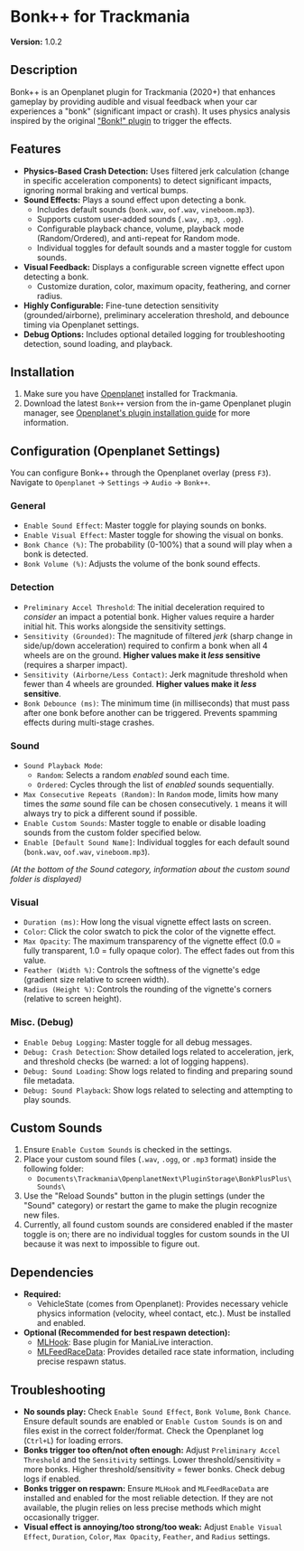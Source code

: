# Bonk++ for Trackmania
**Version:** 1.0.2

## Description

Bonk++ is an Openplanet plugin for Trackmania (2020+) that enhances gameplay by providing audible and visual feedback when your car experiences a "bonk" (significant impact or crash). 
It uses physics analysis inspired by the original ["Bonk!" plugin](https://github.com/MisfitMaid/tm-bonk) to trigger the effects.

## Features

*   **Physics-Based Crash Detection:** Uses filtered jerk calculation (change in specific acceleration components) to detect significant impacts, ignoring normal braking and vertical bumps.
*   **Sound Effects:** Plays a sound effect upon detecting a bonk.
    *   Includes default sounds (`bonk.wav`, `oof.wav`, `vineboom.mp3`).
    *   Supports custom user-added sounds (`.wav`, `.mp3`, `.ogg`).
    *   Configurable playback chance, volume, playback mode (Random/Ordered), and anti-repeat for Random mode.
    *   Individual toggles for default sounds and a master toggle for custom sounds.
*   **Visual Feedback:** Displays a configurable screen vignette effect upon detecting a bonk.
    *   Customize duration, color, maximum opacity, feathering, and corner radius.
*   **Highly Configurable:** Fine-tune detection sensitivity (grounded/airborne), preliminary acceleration threshold, and debounce timing via Openplanet settings.
*   **Debug Options:** Includes optional detailed logging for troubleshooting detection, sound loading, and playback.

## Installation

1.  Make sure you have [Openplanet](https://openplanet.dev/) installed for Trackmania.
2.  Download the latest `Bonk++` version from the in-game Openplanet plugin manager, see [Openplanet's plugin installation guide](https://openplanet.dev/docs/tutorials/installing-plugins) for more information. 

## Configuration (Openplanet Settings)

You can configure Bonk++ through the Openplanet overlay (press `F3`).  
Navigate to `Openplanet` -> `Settings` -> `Audio` -> `Bonk++`.

### General
*   `Enable Sound Effect`: Master toggle for playing sounds on bonks.
*   `Enable Visual Effect`: Master toggle for showing the visual on bonks.
*   `Bonk Chance (%)`: The probability (0-100%) that a sound will play when a bonk is detected.
*   `Bonk Volume (%)`: Adjusts the volume of the bonk sound effects.

### Detection
*   `Preliminary Accel Threshold`: The initial deceleration required to *consider* an impact a potential bonk. Higher values require a harder initial hit. This works alongside the sensitivity settings.
*   `Sensitivity (Grounded)`: The magnitude of filtered *jerk* (sharp change in side/up/down acceleration) required to confirm a bonk when all 4 wheels are on the ground. **Higher values make it *less* sensitive** (requires a sharper impact).
*   `Sensitivity (Airborne/Less Contact)`: Jerk magnitude threshold when fewer than 4 wheels are grounded. **Higher values make it *less* sensitive**.
*   `Bonk Debounce (ms)`: The minimum time (in milliseconds) that must pass after one bonk before another can be triggered. Prevents spamming effects during multi-stage crashes.

### Sound
*   `Sound Playback Mode`:
    *   `Random`: Selects a random *enabled* sound each time.
    *   `Ordered`: Cycles through the list of *enabled* sounds sequentially.
*   `Max Consecutive Repeats (Random)`: In `Random` mode, limits how many times the *same* sound file can be chosen consecutively. `1` means it will always try to pick a different sound if possible.
*   `Enable Custom Sounds`: Master toggle to enable or disable loading sounds from the custom folder specified below.
*   `Enable [Default Sound Name]`: Individual toggles for each default sound (`bonk.wav`, `oof.wav`, `vineboom.mp3`).

*(At the bottom of the Sound category, information about the custom sound folder is displayed)*

### Visual
*   `Duration (ms)`: How long the visual vignette effect lasts on screen.
*   `Color`: Click the color swatch to pick the color of the vignette effect.
*   `Max Opacity`: The maximum transparency of the vignette effect (0.0 = fully transparent, 1.0 = fully opaque color). The effect fades out from this value.
*   `Feather (Width %)`: Controls the softness of the vignette's edge (gradient size relative to screen width).
*   `Radius (Height %)`: Controls the rounding of the vignette's corners (relative to screen height). 

### Misc. (Debug)
*   `Enable Debug Logging`: Master toggle for all debug messages.
*   `Debug: Crash Detection`: Show detailed logs related to acceleration, jerk, and threshold checks (be warned: a lot of logging happens).
*   `Debug: Sound Loading`: Show logs related to finding and preparing sound file metadata.
*   `Debug: Sound Playback`: Show logs related to selecting and attempting to play sounds.

## Custom Sounds

1.  Ensure `Enable Custom Sounds` is checked in the settings.
2.  Place your custom sound files (`.wav`, `.ogg`, or `.mp3` format) inside the following folder:
    *   `Documents\Trackmania\OpenplanetNext\PluginStorage\BonkPlusPlus\Sounds\`
3.  Use the "Reload Sounds" button in the plugin settings (under the "Sound" category) or restart the game to make the plugin recognize new files.
4.  Currently, all found custom sounds are considered enabled if the master toggle is on; there are no individual toggles for custom sounds in the UI because it was next to impossible to figure out.

## Dependencies

*   **Required:**
    *   VehicleState (comes from Openplanet): Provides necessary vehicle physics information (velocity, wheel contact, etc.). Must be installed and enabled.
*   **Optional (Recommended for best respawn detection):**
    *   [MLHook](https://openplanet.dev/plugin/mlhook): Base plugin for ManiaLive interaction.
    *   [MLFeedRaceData](https://openplanet.dev/plugin/mlfeedracedata): Provides detailed race state information, including precise respawn status.

## Troubleshooting

*   **No sounds play:** Check `Enable Sound Effect`, `Bonk Volume`, `Bonk Chance`. Ensure default sounds are enabled or `Enable Custom Sounds` is on and files exist in the correct folder/format. Check the Openplanet log (`Ctrl+L`) for loading errors.
*   **Bonks trigger too often/not often enough:** Adjust `Preliminary Accel Threshold` and the `Sensitivity` settings. Lower threshold/sensitivity = more bonks. Higher threshold/sensitivity = fewer bonks. Check debug logs if enabled.
*   **Bonks trigger on respawn:** Ensure `MLHook` and `MLFeedRaceData` are installed and enabled for the most reliable detection. If they are not available, the plugin relies on less precise methods which might occasionally trigger.
*   **Visual effect is annoying/too strong/too weak:** Adjust `Enable Visual Effect`, `Duration`, `Color`, `Max Opacity`, `Feather`, and `Radius` settings.
